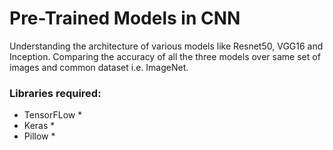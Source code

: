 # Pre-Trained Models in CNN

Understanding the architecture of various models like Resnet50, VGG16 and Inception. 
Comparing the accuracy of all the three models over same set of images and common dataset i.e. ImageNet.

### Libraries required:
* TensorFLow *
* Keras *
* Pillow *

